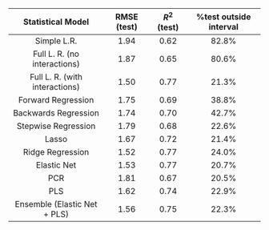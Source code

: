 | Statistical Model | RMSE (test) | $R^2$ (test)| %test outside interval |
|:--------------------------:|:-----------------:|:-----------:|:------------------:|
| Simple L.R.|1.94 |0.62 | 82.8% |
| Full L. R. (no interactions)|1.87 |0.65 | 80.6% |
| Full L. R. (with interactions)|1.50 |0.77 |21.3% |
| Forward Regression| 1.75 | 0.69 | 38.8% |
| Backwards Regression|1.74 |0.70 | 42.7% |
| Stepwise Regression | 1.79 | 0.68 | 22.6% |
| Lasso |1.67 |0.72 | 21.4% |
| Ridge Regression |1.52 |0.77 | 24.0%|
| Elastic Net |1.53 |0.77 | 20.7%  |
| PCR |1.81 |0.67 | 20.5%|
| PLS |1.62 |0.74 | 22.9% |
| Ensemble (Elastic Net + PLS) |1.56 |0.75 |22.3% | 
